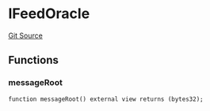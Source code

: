 # IFeedOracle
[Git Source](https://github.com/darwinia-network/ORMP/blob/bfc33075bd9a7ec216d3d5b5407194e8cde9bd94/src/interfaces/IFeedOracle.sol)


## Functions
### messageRoot


```solidity
function messageRoot() external view returns (bytes32);
```

